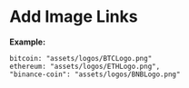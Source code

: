 # Add Image Links

**Example:** 
```
bitcoin: "assets/logos/BTCLogo.png"
ethereum: "assets/logos/ETHLogo.png",
"binance-coin": "assets/logos/BNBLogo.png"
```
